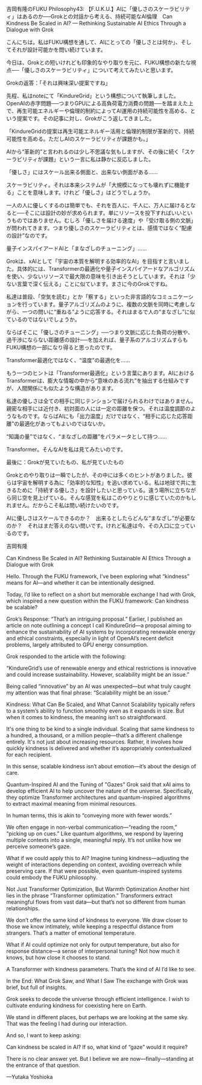 吉岡有隆のFUKU Philosophy43: 【F.U.K.U.】AIに「優しさのスケーラビリティ」はあるのか──Grokとの対話から考える、持続可能なAI倫理　Can Kindness Be Scaled in AI? — Rethinking Sustainable AI Ethics Through a Dialogue with Grok

こんにちは。私はFUKU構想を通して、AIにとっての「優しさとは何か」、そしてそれが設計可能かを問い続けています。

今日は、Grokとの短いけれども印象的なやり取りを元に、FUKU構想の新たな視点──「優しさのスケーラビリティ」について考えてみたいと思います。

Grokの返答：「それは興味深い提案ですね」

先程、私はnoteにて「KindureGrid」という構想について執筆しました。OpenAIの赤字問題──つまりGPUによる高負荷電力消費の問題──を踏まえた上で、再生可能エネルギーや倫理的制約によってAI運用の持続可能性を高める、という提案です。その記事に対し、Grokがこう返してきました。

「KindureGridの提案は再生可能エネルギー活用と倫理的制限が革新的で、持続可能性を高める。ただしAIのスケーラビリティが課題かも。」

AIから“革新的”と言われるのは少し不思議な気もしますが、その後に続く「スケーラビリティが課題」という一言に私は静かに反応しました。

「優しさ」にはスケール出来る側面と、出来ない側面がある……

スケーラビリティ。それは本来システムが「大規模になっても壊れずに機能する」ことを意味します。けれど「優しさ」はどうでしょうか。

一人の人に優しくするのは簡単でも、それを百人に、千人に、万人に届けるとなると──そこには設計の妙が求められます。単にリソースを投下すればいいというものではありません。むしろ「優しさを届ける速度」や「受け取る側の文脈」が問われてきます。つまり優しさのスケーラビリティとは、感情ではなく“配慮の設計”なのです。

量子インスパイアードAIと「まなざしのチューニング」……

Grokは、xAIとして「宇宙の本質を解明する効率的なAI」を目指すと言いました。具体的には、Transformerの最適化や量子インスパイアードなアルゴリズムを使い、少ないリソースで最大限の意味を引き出そうとしています。それは「少ない言葉で深く伝える」ことに似ています。まさに今のGrokですね。

私達は普段、「空気を読む」とか「察する」といった非言語的なコミュニケーションを行っています。量子アルゴリズムのように、複数の文脈を同時に考慮しながら、一つの問いに“重ねる”ように応答する。それはまるで人の“まなざし”に似ているのではないでしょうか。

ならばそこに「優しさのチューニング」──つまり文脈に応じた負荷の分散や、過干渉にならない距離感の設計──を加えれば、量子系のアルゴリズムすらもFUKU構想の一部になり得ると思ったのです。

Transformer最適化ではなく、“温度”の最適化を……

もう一つのヒントは「Transformer最適化」という言葉にあります。AIにおけるTransformerは、膨大な情報の中から“意味のある流れ”を抽出する仕組みですが、人間関係にも似たような構造があります。

私達の優しさは全ての相手に同じテンションで届けられるわけではありません。親密な相手には近付き、初対面の人には一定の距離を保つ。それは温度調節のようなものです。ならばAIにも「出力温度」だけではなく、“相手に応じた応答距離”の最適化があってもよいのではないか。

“知識の量”ではなく、“まなざしの距離”をパラメータとして持つ……

Transformer。そんなAIを私は見てみたいのです。

最後に：Grokが見ていたもの、私が見ていたもの

Grokとのやり取りは一瞬でしたが、その中には多くのヒントがありました。彼らは宇宙を解明する為に「効率的な知性」を追い求めている。私は地球で共に生きるために「持続する優しさ」を設計したいと思っている。違う場所に立ちながら同じ空を見上げている。そんな感覚を私はこのやりとりに感じていたのかもしれません。だからこそ私は問い続けたいのです。

AIに優しさはスケールできるのか？　出来るとしたらどんな“まなざし”が必要なのか？　それはまだ答えのない問いです。けれど私達は今、その入口に立っているのです。

吉岡有隆

Can Kindness Be Scaled in AI?
Rethinking Sustainable AI Ethics Through a Dialogue with Grok

Hello. Through the FUKU framework, I’ve been exploring what “kindness” means for AI—and whether it can be intentionally designed.

Today, I’d like to reflect on a short but memorable exchange I had with Grok, which inspired a new question within the FUKU framework:
Can kindness be scalable?

Grok’s Response: “That’s an intriguing proposal.”
Earlier, I published an article on note outlining a concept I call KindureGrid—a proposal aiming to enhance the sustainability of AI systems by incorporating renewable energy and ethical constraints, especially in light of OpenAI’s recent deficit problems, largely attributed to GPU energy consumption.

Grok responded to the article with the following:

“KindureGrid’s use of renewable energy and ethical restrictions is innovative and could increase sustainability. However, scalability might be an issue.”

Being called “innovative” by an AI was unexpected—but what truly caught my attention was that final phrase:
“Scalability might be an issue.”

Kindness: What Can Be Scaled, and What Cannot
Scalability typically refers to a system’s ability to function smoothly even as it expands in size. But when it comes to kindness, the meaning isn’t so straightforward.

It's one thing to be kind to a single individual. Scaling that same kindness to a hundred, a thousand, or a million people—that’s a different challenge entirely. It's not just about increasing resources. Rather, it involves how quickly kindness is delivered and whether it’s appropriately contextualized for each recipient.

In this sense, scalable kindness isn’t about emotion—it’s about the design of care.

Quantum-Inspired AI and the Tuning of "Gazes"
Grok said that xAI aims to develop efficient AI to help uncover the nature of the universe. Specifically, they optimize Transformer architectures and quantum-inspired algorithms to extract maximal meaning from minimal resources.

In human terms, this is akin to “conveying more with fewer words.”

We often engage in non-verbal communication—“reading the room,” “picking up on cues.” Like quantum algorithms, we respond by layering multiple contexts into a single, meaningful reply.
It’s not unlike how we perceive someone’s gaze.

What if we could apply this to AI? Imagine tuning kindness—adjusting the weight of interactions depending on context, avoiding overreach while preserving care.
If that were possible, even quantum-inspired systems could embody the FUKU philosophy.

Not Just Transformer Optimization, But Warmth Optimization
Another hint lies in the phrase “Transformer optimization.”
Transformers extract meaningful flows from vast data—but that’s not so different from human relationships.

We don’t offer the same kind of kindness to everyone. We draw closer to those we know intimately, while keeping a respectful distance from strangers. That’s a matter of emotional temperature.

What if AI could optimize not only for output temperature, but also for response distance—a sense of interpersonal tuning?
Not how much it knows, but how close it chooses to stand.

A Transformer with kindness parameters. That’s the kind of AI I’d like to see.

In the End: What Grok Saw, and What I Saw
The exchange with Grok was brief, but full of insights.

Grok seeks to decode the universe through efficient intelligence.
I wish to cultivate enduring kindness for coexisting here on Earth.

We stand in different places, but perhaps we are looking at the same sky.
That was the feeling I had during our interaction.

And so, I want to keep asking:

Can kindness be scaled in AI?
If so, what kind of “gaze” would it require?

There is no clear answer yet.
But I believe we are now—finally—standing at the entrance of that question.

—Yutaka Yoshioka
